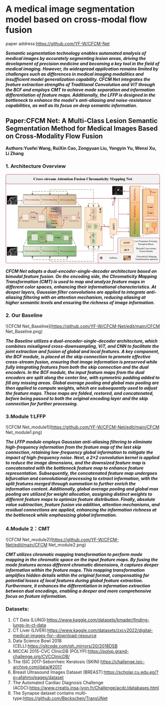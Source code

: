 # A medical image segmentation model based on cross-modal flow fusion

paper address:https://github.com/YF-W/CFCM-Net

***Semantic segmentation technology enables automated analysis of medical images by accurately segmenting lesion areas, driving the development of precision medicine and becoming a key tool in the field of medical imaging. However, its widespread application remains limited by challenges such as differences in medical imaging modalities and insufficient model generalization capability. CFCM Net integrates the feature extraction strengths of Traditional Convolution and ViT through the BCF and employs CMT to achieve mode separation and information differentiation of feature maps. Additionally, the LFFP is designed in the bottleneck to enhance the model's anti-aliasing and noise-resistance capabilities, as well as its focus on deep semantic information.***

## Paper:CFCM Net: A Multi-Class Lesion Semantic Segmentation Method for Medical Images Based on Cross-Modality Flow Fusion

**Authors:Yuefei Wang, RuiXin Cao, Zongyuan Liu, Yongyin Yu, Wenxi Xu, Li Zhang**

### 1. Architecture Overview

![Overview](Overview.png)

***CFCM Net adopts a dual-encoder-single-decoder architecture based on bimodal feature fusion. On the encoding side, the Chromaticity Mapping Transformation (CMT) is used to map and analyze feature maps in different color spaces, enhancing their informational characteristics. At deeper layers, Gaussian filter convolutions are applied to integrate anti-aliasing filtering with an attention mechanism, reducing aliasing at higher semantic levels and ensuring the richness of image information.***

### 2. Our Baseline

![CFCM Net_Baseline](https://github.com/YF-W/CFCM-Net/edit/main/CFCM Net_Baseline.png)

***The Baseline utilizes a dual-encoder-single-decoder architecture, which combines misaligned cross-downsampling, ViT, and CNN to facilitate the joint extraction and fusion of global and local features. A key component, the BCF module, is placed at the skip connection to promote effective cross-stream fusion, ensuring that image information is preserved while fully integrating features from both the skip connection and the dual encoders. In the BCF module, the input feature maps from the dual encoders are split along the center line, with symmetric padding added to fill any missing areas. Global average pooling and global max pooling are then applied to compute weights, which are subsequently used to adjust the feature maps. These maps are folded, restored, and concatenated, before being passed to both the original encoding layer and the skip connection for further processing.***

### 3.Module 1:LFFP

![CFCM Net_module1](https://github.com/YF-W/CFCM-Net/edit/main/CFCM Net_module1.png)

***The LFFP module employs Gaussian anti-aliasing filtering to eliminate high-frequency information from the feature map of the last skip connection, retaining low-frequency global information to mitigate the impact of high-frequency noise. Next, a 2×2 convolution kernel is applied to reduce the image dimensions, and the downsized feature map is concatenated with the bottleneck feature map to enhance feature representation. Subsequently, the concatenated feature map undergoes bifurcation and convolutional processing to extract information, with the split features merged through summation to further enrich the information content. Additionally, global average pooling and global max pooling are utilized for weight allocation, assigning distinct weights to different feature maps to optimize feature distribution. Finally, absolute value subtraction, feature fusion via addition, attention mechanisms, and residual connections are applied, enhancing the information richness at the bottleneck while emphasizing global information.***



### 4.Module 2：CMT

![CFCM Net_module2](https://github.com/YF-W/CFCM-Net/edit/main/CFCM Net_module2.png)

***CMT utilizes chromatic mapping transformation to perform mode mapping in the chromatic space on the input feature maps. By fusing the mode features across different chromatic dimensions, it captures deeper information within the feature maps. This mapping transformation amplifies hidden details within the original format, compensating for potential losses of local features during global feature extraction. Furthermore, it enhances the differentiation in information extraction between dual encodings, enabling a deeper and more comprehensive focus on feature information.***



### Datasets:

1. CT Data (LUNG):https://www.kaggle.com/datasets/kmader/finding-lungs-in-ct-data
2. CT Liver (LIVER):https://www.kaggle.com/datasets/zxcv2022/digital-medical-images-for--download-resource
3. Data Science Bowl 2018 (CELL):https://gitcode.com/gh_mirrors/20/2018DSB
4. MICCAI 2015-CVC ClinicDB (POLYP):https://polyp.grand-challenge.org/CVCClinicDB/
5. The ISIC 2017-Seborrheic Keratosis (SKIN):https://challenge.isic-archive.com/data/#2017
6. Breast Ultrasound Images Dataset (BREAST):https://scholar.cu.edu.eg/?q=afahmy/pages/dataset
7. The Automated Cardiac Diagnosis Challenge (ACDC):https://www.creatis.insa-lyon.fr/Challenge/acdc/databases.html
8. The Synapse dataset contains multi-type:https://github.com/Beckschen/TransUNet



